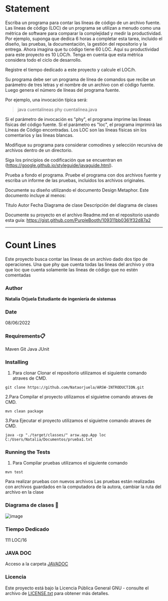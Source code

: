 # Statement
Escriba un programa para contar las líneas de código de un archivo fuente. Las líneas de código (LOC) de un programa se utilizan a menudo como una métrica de software para comparar la complejidad y medir la productividad. Por ejemplo, suponga que dedica 6 horas a completar esta tarea, incluido el diseño, las pruebas, la documentación, la gestión del repositorio y la entrega. Ahora imagina que tu código tiene 60 LOC. Aquí su productividad para este proyecto es 10 LOC/h. Tenga en cuenta que esta métrica considera todo el ciclo de desarrollo.

Registre el tiempo dedicado a este proyecto y calcule el LOC/h.

Su programa debe ser un programa de línea de comandos que recibe un parámetro de tres letras y el nombre de un archivo con el código fuente. Luego genera el número de líneas del programa fuente.

Por ejemplo, una invocación típica será:

> java cuentalíneas phy cuentalínea.java

Si el parámetro de invocación es "phy", el programa imprime las líneas físicas del código fuente. Si el parámetro es "loc", el programa imprimirá las Líneas de Código encontradas. Los LOC son las líneas físicas sin los comentarios y las líneas blancas.

Modifique su programa para considerar comodines y selección recursiva de archivos dentro de un directorio.

Siga los principios de codificación que se encuentran en (https://google.github.io/styleguide/javaguide.html).

Prueba a fondo el programa. Pruebe el programa con dos archivos fuente y escriba un informe de las pruebas, incluidos los archivos originales.

Documente su diseño utilizando el documento Design Metaphor. Este documento incluye al menos:

Título
Autor
Fecha
Diagrama de clase
Descripción del diagrama de clases
 

Documente su proyecto en el archivo Readme.md en el repositorio usando esta guía: https://gist.github.com/PurpleBooth/109311bb0361f32d87a2
_________________________________________________________________________________________________________________________________________________________________
# Count Lines
Este proyecto busca contar las líneas de un archivo dado dos tipo de operaciones. Una que phy que cuenta todas las lineas del archivo y otra que loc que cuenta solamente las líneas de código que no estén comentadas

### Author
**Natalia Orjuela 
Estudiante de ingeniería de sistemas**

### Date
08/06/2022 
### Requirements📋
Maven 
Git 
Java 
JUnit
### Installing
1. Para clonar Clonar el repositorio utilizamos el siguiente comando atraves de CMD. 
```
git clone https://github.com/Nataorjuela/ARSW-INTRODUCTION.git
```
2.Para Compilar el proyecto utilizamos el siguietne comando atraves de CMD.
```
mvn clean package
```
3.Para Ejecutar el proyecto utilizamos el siguietne comando atraves de CMD.
```
java -cp "./target/classes/" arsw.app.App loc C:/Users/Natalia/Documentos/prueba1.txt
```
### Running the Tests
1. Para Compilar pruebas utilizamos el siguiente comando
```
mvn test
```
Para realizar pruebas con nuevos archivos 
Las pruebas están realizadas con archivos guardados en la computadora de la autora, cambiar la ruta del archivo en la clase

### Diagrama de clases 📖

![image](https://user-images.githubusercontent.com/54339107/173155447-7d6e5703-7f3e-4d04-9ac7-2cdefbe4e7a0.png)

### Tiempo Dedicado
111 LOC/16

### JAVA DOC
Acceso a la carpeta [JAVADOC](https://github.com/Nataorjuela/ARSW-INTRODUCTION/tree/master/countLine/javadoc)

### Licencia
Este proyecto está bajo la Licencia Pública General GNU - consulte el archivo de [LICENSE.txt](http://www.gnu.org/licenses/gpl-3.0.html) para obtener más detalles.

